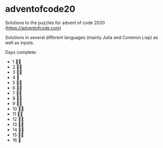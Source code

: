 # adventofcode20
Solutions to the puzzles for advent of code 2020 (https://adventofcode.com)

Solutions in several different languages (mainly Julia and Common Lisp) as well as inputs.

Days complete:
* 1 🌟🌟
* 2 🌟🌟
* 3 🌟🌟
* 4 🌟
* 5 🌟🌟
* 6 🌟🌟
* 7 🌟🌟
* 8 🌟🌟
* 9 🌟🌟
* 10 🌟🌟
* 11 🌟🌟
* 12 🌟🌟
* 13 🌟🌟
* 14 🌟🌟
* 15 🌟🌟
* 16 🌟
